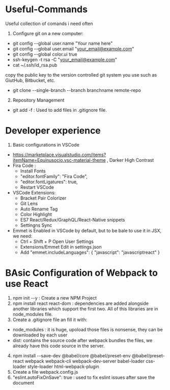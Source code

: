 # Useful-Commands
Useful collection of comands i need often

1. Configure git on a new computer:
- git config --global user.name "Your name here"
- git config --global user.email "your_email@example.com"
- git config --global color.ui true
- ssh-keygen -t rsa -C "your_email@example.com"
- cat ~/.ssh/id_rsa.pub

copy the public key to the version controlled git system you use such as GiutHub, Bitbucket, etc.

- git clone --single-branch --branch branchname remote-repo

2. Repository Management
- git add -f : Used to add files in .gitignore file.

# Developer experience

1. Basic configurations in VSCode
- https://marketplace.visualstudio.com/items?itemName=Equinusocio.vsc-material-theme , Darker High Contrast
- Fira Code : 
  - Install Fonts
  - "editor.fontFamily": "Fira Code",
  - "editor.fontLigatures": true,
  - Restart VSCode
- VSCode Extensions:
  - Bracket Pair Colorizer
  - Git Lens
  - Auto Rename Tag
  - Color Highlight
  - ES7 React/Redux/GraphQL/React-Native snippets
  - Settingns Sync
 - Emmet is Enabled in VSCode by default, but to be bale to use it in JSX, we need:
    - Ctrl + Shift + P  Open User Settings
    - Extensions/Emmet  Edit in settings.json
    - Add
        "emmet.includeLanguages": {
        "javascript": "javascriptreact"
    }
    
# BAsic Configuration of Webpack to use React
    
1. npm init --y : Create a new NPM Project
2. npm install react react-dom : dependencies are added alongside another libraries which support the first two. All of this libraries are in node_modules file.
3. Create a .gitignore file an fill it with:
- node_modules : it is huge, upoload those files is nonsense, they can be downloaded by each user
- dist: contains the source code after webpack bundles the files, we already have this code source in the server.
4. npm install --save-dev @babel/core @babel/preset-env @babel/preset-react webpack webpack-cli webpack-dev-server babel-loader css-loader style-loader html-webpack-plugin
3. Create a file webpack.config.js
6. "eslint.autoFixOnSave": true : used to fix eslint issues after save the document
